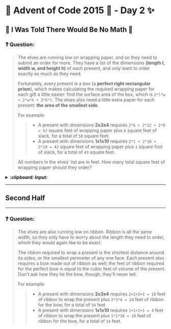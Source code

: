 # :christmas_tree: Advent of Code 2015 :christmas_tree: - Day 2 :sparkles:

## :star2: I Was Told There Would Be No Math :star2: 

### :question: Question: 

> The elves are running low on wrapping paper, and so they need to submit an order for more.
> They have a list of the dimensions **(length l, width w, and height h)** of each present, and 
> only want to order exactly as much as they need.
>
> Fortunately, every present is a box (a **perfect right rectangular prism**), which makes calculating
> the required wrapping paper for each gift a little easier: find the surface area of the box, which
> is ```2*l*w + 2*w*h + 2*h*l```. The elves also need a little extra paper for each present: **the area of the smallest side**.
> 
> For example:
> 
> > * A present with dimensions **2x3x4** requires ```2*6 + 2*12 + 2*8 = 52``` square feet of wrapping paper plus ```6``` square feet of slack, for a total of ```58``` square feet.
> > * A present with dimensions **1x1x10** requires ```2*1 + 2*10 + 2*10 = 42``` square feet of wrapping paper plus ```1``` square foot of slack, for a total of ```43``` square feet.
> 
> All numbers in the elves' list are in feet. How many total square feet of wrapping paper should they order?

<p><details><summary><b><i>:clipboard: Input:</i></b></summary><br/>

>```
> 20x3x11
> 15x27x5
> 6x29x7
> 30x15x9
> 19x29x21
> 10x4x15
> 1x26x4
> 1x5x18
> 10x15x23
> 10x14x20
> 3x5x18
> 29x23x30
> 7x4x10
> 22x24x29
> 30x1x2
> 19x2x5
> 11x9x22
> 23x15x10
> 11x11x10
> 30x28x5
> 22x5x4
> 6x26x20
> 16x12x30
> 10x20x5
> 25x14x24
> 16x17x22
> 11x28x26
> 1x11x10
> 1x24x15
> 13x17x21
> 30x3x13
> 20x25x17
> 22x12x5
> 22x20x24
> 9x2x14
> 6x18x8
> 27x28x24
> 11x17x1
> 1x4x12
> 5x20x13
> 24x23x23
> 22x1x25
> 18x19x5
> 5x23x13
> 8x16x4
> 20x21x9
> 1x7x11
> 8x30x17
> 3x30x9
> 6x16x18
> 22x25x27
> 9x20x26
> 16x21x23
> 5x24x17
> 15x17x15
> 26x15x10
> 22x16x3
> 20x24x24
> 8x18x10
> 23x19x16
> 1x21x24
> 23x23x9
> 14x20x6
> 25x5x5
> 16x3x1
> 29x29x20
> 11x4x26
> 10x23x24
> 29x25x16
> 27x27x22
> 9x7x22
> 6x21x18
> 25x11x19
> 14x13x3
> 15x28x17
> 14x3x12
> 29x8x19
> 30x14x20
> 20x23x4
> 8x16x5
> 4x11x18
> 20x8x24
> 21x13x21
> 14x26x29
> 27x4x17
> 27x4x25
> 5x28x6
> 23x24x11
> 29x22x5
> 30x20x6
> 23x2x10
> 11x4x7
> 27x23x6
> 10x20x19
> 8x20x22
> 5x29x22
> 16x13x2
> 2x11x14
> 6x12x4
> 3x13x6
> 16x5x18
> 25x3x28
> 21x1x5
> 20x16x19
> 28x30x27
> 26x7x18
> 25x27x24
> 11x19x7
> 21x19x17
> 2x12x27
> 20x5x14
> 8x5x8
> 6x24x8
> 7x28x20
> 3x20x28
> 5x20x30
> 13x29x1
> 26x29x5
> 19x28x25
> 5x19x11
> 11x20x22
> 4x23x1
> 19x25x12
> 3x10x6
> 3x14x10
> 28x16x12
> 23x12x2
> 23x12x19
> 20x28x10
> 9x10x25
> 16x21x16
> 1x18x20
> 9x4x26
> 3x25x8
> 17x16x28
> 9x28x16
> 27x3x12
> 17x24x12
> 13x21x10
> 7x17x13
> 6x10x9
> 7x29x25
> 11x19x30
> 1x24x5
> 20x16x23
> 24x28x21
> 6x29x19
> 25x2x19
> 12x5x26
> 25x29x12
> 16x28x22
> 26x26x15
> 9x13x5
> 10x29x7
> 1x24x16
> 22x2x2
> 6x16x13
> 3x12x28
> 4x12x13
> 14x27x21
> 14x23x26
> 7x5x18
> 8x30x27
> 15x9x18
> 26x16x5
> 3x29x17
> 19x7x18
> 16x18x1
> 26x15x30
> 24x30x21
> 13x20x7
> 4x12x10
> 27x20x11
> 28x29x21
> 20x14x30
> 28x12x3
> 19x1x8
> 4x8x6
> 21x14x2
> 27x19x21
> 17x24x14
> 15x18x11
> 18x7x26
> 25x28x29
> 27x26x9
> 18x12x17
> 24x28x25
> 13x24x14
> 26x9x28
> 9x3x30
> 9x2x9
> 8x1x29
> 18x30x10
> 18x14x5
> 26x8x30
> 12x1x1
> 30x5x28
> 26x17x21
> 10x10x10
> 20x7x27
> 13x17x6
> 21x13x17
> 2x16x8
> 7x9x9
> 15x26x4
> 11x28x25
> 10x6x19
> 21x6x29
> 15x5x6
> 28x9x16
> 14x3x10
> 12x29x5
> 22x19x19
> 25x15x22
> 30x6x28
> 11x23x13
> 20x25x14
> 26x1x13
> 6x14x15
> 16x25x17
> 28x4x13
> 10x24x25
> 4x13x10
> 9x15x16
> 15x24x6
> 22x9x19
> 11x11x8
> 4x19x12
> 24x5x4
> 27x12x13
> 7x27x16
> 2x6x9
> 29x27x15
> 18x26x23
> 19x16x15
> 14x5x25
> 9x16x30
> 4x6x4
> 13x10x10
> 1x8x29
> 23x5x17
> 19x20x20
> 11x27x24
> 27x15x5
> 15x11x12
> 21x11x3
> 1x13x22
> 17x8x8
> 13x14x14
> 17x22x7
> 9x5x8
> 2x6x3
> 25x9x15
> 11x8x13
> 9x25x12
> 3x16x12
> 12x16x8
> 16x24x17
> 4x6x26
> 22x29x11
> 14x17x19
> 28x2x27
> 24x22x19
> 22x20x30
> 23x28x4
> 16x12x14
> 22x24x22
> 29x1x28
> 26x29x16
> 3x25x30
> 27x3x13
> 22x24x26
> 25x3x2
> 7x24x2
> 10x5x3
> 28x8x29
> 25x6x4
> 12x17x14
> 24x3x5
> 23x27x7
> 26x23x30
> 11x10x19
> 23x7x11
> 26x14x15
> 14x3x25
> 12x24x14
> 2x14x12
> 9x12x16
> 9x2x28
> 3x8x2
> 22x6x9
> 2x30x2
> 25x1x9
> 20x11x2
> 14x11x12
> 7x14x12
> 24x8x26
> 13x21x23
> 18x17x23
> 13x6x17
> 20x20x19
> 13x17x29
> 7x24x24
> 23x8x6
> 19x10x28
> 3x8x21
> 15x20x18
> 11x27x1
> 11x24x28
> 13x20x11
> 18x19x22
> 27x22x12
> 28x3x2
> 13x4x29
> 26x5x6
> 14x29x25
> 7x4x7
> 5x17x7
> 2x8x1
> 22x30x24
> 22x21x28
> 1x28x13
> 11x20x4
> 25x29x19
> 9x23x4
> 30x6x11
> 25x18x10
> 28x10x24
> 3x5x20
> 19x28x10
> 27x19x2
> 26x20x4
> 19x21x6
> 2x12x30
> 8x26x27
> 11x27x10
> 14x13x17
> 4x3x21
> 2x20x21
> 22x30x3
> 2x23x2
> 3x16x12
> 22x28x22
> 3x23x29
> 8x25x15
> 9x30x4
> 10x11x1
> 24x8x20
> 10x7x27
> 7x22x4
> 27x13x17
> 5x28x5
> 30x15x13
> 10x8x17
> 8x21x5
> 8x17x26
> 25x16x4
> 9x7x25
> 13x11x20
> 6x30x9
> 15x14x12
> 30x1x23
> 5x20x24
> 22x7x6
> 26x11x23
> 29x7x5
> 13x24x28
> 22x20x10
> 18x3x1
> 15x19x23
> 28x28x20
> 7x26x2
> 9x12x20
> 15x4x6
> 1x17x21
> 3x22x17
> 9x4x20
> 25x19x5
> 9x11x22
> 14x1x17
> 14x5x16
> 30x5x18
> 19x6x12
> 28x16x22
> 13x4x25
> 29x23x18
> 1x27x3
> 12x14x4
> 10x25x19
> 15x19x30
> 11x30x4
> 11x22x26
> 13x25x2
> 17x13x27
> 11x30x24
> 15x1x14
> 17x18x4
> 26x11x3
> 16x22x28
> 13x20x9
> 1x18x3
> 25x11x12
> 20x21x1
> 22x27x4
> 8x28x23
> 7x13x27
> 17x9x26
> 27x27x20
> 11x20x12
> 26x21x11
> 29x14x12
> 27x25x1
> 28x29x25
> 21x23x28
> 5x18x18
> 19x5x4
> 7x6x30
> 27x8x11
> 12x24x12
> 16x25x22
> 26x11x29
> 25x22x17
> 15x23x23
> 17x9x6
> 30x10x16
> 21x3x5
> 18x27x2
> 28x21x14
> 16x18x17
> 4x18x2
> 9x1x14
> 9x1x9
> 5x27x12
> 8x16x30
> 3x19x19
> 16x26x24
> 1x6x9
> 15x14x3
> 11x7x19
> 8x19x3
> 17x26x26
> 6x18x11
> 19x12x4
> 29x20x16
> 20x17x23
> 6x6x5
> 20x30x19
> 18x25x18
> 2x26x2
> 3x1x1
> 14x25x18
> 3x1x6
> 11x14x18
> 17x23x27
> 25x29x9
> 6x25x20
> 20x10x9
> 17x5x18
> 29x14x8
> 14x25x26
> 10x15x29
> 23x19x11
> 22x2x2
> 4x5x5
> 13x23x25
> 19x13x19
> 20x18x6
> 30x7x28
> 26x18x17
> 29x18x10
> 30x29x1
> 12x26x24
> 18x17x26
> 29x28x15
> 3x12x20
> 24x10x8
> 30x15x6
> 28x23x15
> 14x28x11
> 10x27x19
> 14x8x21
> 24x1x23
> 1x3x27
> 6x15x6
> 8x25x26
> 13x10x25
> 6x9x8
> 10x29x29
> 26x23x5
> 14x24x1
> 25x6x22
> 17x11x18
> 1x27x26
> 18x25x23
> 20x15x6
> 2x21x28
> 2x10x13
> 12x25x14
> 2x14x23
> 30x5x23
> 29x19x21
> 29x10x25
> 14x22x16
> 17x11x26
> 12x17x30
> 8x17x7
> 20x25x28
> 20x11x30
> 15x1x12
> 13x3x24
> 16x23x23
> 27x3x3
> 26x3x27
> 18x5x12
> 12x26x7
> 19x27x12
> 20x10x28
> 30x12x25
> 3x14x10
> 21x26x1
> 24x26x26
> 7x21x30
> 3x29x12
> 29x28x5
> 5x20x7
> 27x11x2
> 15x20x4
> 16x15x15
> 19x13x7
> 7x17x15
> 27x24x15
> 9x17x28
> 20x21x14
> 14x29x29
> 23x26x13
> 27x23x21
> 18x13x6
> 26x16x21
> 18x26x27
> 9x3x12
> 30x18x24
> 12x11x29
> 5x15x1
> 1x16x3
> 14x28x11
> 2x18x1
> 19x18x19
> 18x28x21
> 2x3x14
> 22x16x5
> 28x18x28
> 24x16x18
> 7x4x10
> 19x26x19
> 24x17x7
> 25x9x6
> 25x17x7
> 20x22x20
> 3x3x7
> 23x19x15
> 21x27x21
> 1x23x11
> 9x19x4
> 22x4x18
> 6x15x5
> 15x25x2
> 23x11x20
> 27x16x6
> 27x8x5
> 10x10x19
> 22x14x1
> 7x1x29
> 8x11x17
> 27x9x27
> 28x9x24
> 17x7x3
> 26x23x8
> 7x6x30
> 25x28x2
> 1x30x25
> 3x18x18
> 28x27x15
> 14x14x1
> 10x25x29
> 18x12x9
> 20x28x16
> 26x27x22
> 8x26x1
> 21x2x12
> 25x16x14
> 21x19x5
> 12x9x22
> 16x5x4
> 5x4x16
> 25x29x3
> 4x29x13
> 15x16x29
> 8x11x24
> 30x11x20
> 17x21x14
> 12x24x10
> 10x12x6
> 3x26x30
> 15x14x25
> 20x12x21
> 13x11x16
> 15x13x3
> 5x17x29
> 6x3x23
> 9x26x11
> 30x1x8
> 14x10x30
> 18x30x10
> 13x19x19
> 16x19x17
> 28x7x10
> 28x29x4
> 3x21x10
> 4x28x24
> 7x28x9
> 2x4x9
> 25x27x13
> 6x12x15
> 4x18x20
> 20x1x16
> 5x13x24
> 11x11x10
> 12x9x23
> 1x9x30
> 17x28x24
> 9x5x27
> 21x15x16
> 17x4x14
> 8x14x4
> 13x10x7
> 17x12x14
> 9x19x19
> 2x7x21
> 8x24x23
> 19x5x12
> 11x23x21
> 13x3x1
> 5x27x15
> 12x25x25
> 13x21x16
> 9x17x11
> 1x15x21
> 4x26x17
> 11x5x15
> 23x10x15
> 12x17x21
> 27x15x1
> 4x29x14
> 5x24x25
> 10x10x12
> 18x12x9
> 11x24x23
> 24x23x3
> 28x12x15
> 29x9x14
> 11x25x8
> 5x12x2
> 26x26x29
> 9x21x2
> 8x8x25
> 1x16x30
> 17x29x20
> 9x22x13
> 7x18x16
> 3x3x23
> 26x25x30
> 15x23x24
> 20x23x5
> 20x16x10
> 23x7x8
> 20x18x26
> 8x27x6
> 30x23x23
> 7x7x24
> 21x11x15
> 1x30x25
> 26x27x22
> 30x28x13
> 20x13x13
> 3x1x15
> 16x7x1
> 7x25x15
> 12x7x18
> 16x9x23
> 16x12x18
> 29x5x2
> 17x7x7
> 21x17x5
> 9x9x17
> 26x16x10
> 29x29x23
> 17x26x10
> 5x19x17
> 1x10x1
> 14x21x20
> 13x6x4
> 13x13x3
> 23x4x18
> 4x16x3
> 16x30x11
> 2x11x2
> 15x30x15
> 20x30x22
> 18x12x16
> 23x5x16
> 6x14x15
> 9x4x11
> 30x23x21
> 20x7x12
> 7x18x6
> 15x6x5
> 18x22x19
> 16x10x22
> 26x20x25
> 9x25x25
> 29x21x10
> 9x21x24
> 7x18x21
> 14x3x15
> 18x19x19
> 4x29x17
> 14x10x9
> 2x26x14
> 13x3x24
> 4x4x17
> 6x27x24
> 2x18x3
> 14x25x2
> 30x14x17
> 11x6x14
> 4x10x18
> 15x4x2
> 27x7x10
> 13x24x1
> 7x12x6
> 25x22x26
> 19x2x18
> 23x29x2
> 2x15x4
> 12x6x9
> 16x14x29
> 9x17x3
> 21x9x12
> 23x18x22
> 10x8x4
> 29x2x7
> 19x27x15
> 4x24x27
> 25x20x14
> 8x23x19
> 1x24x19
> 6x20x10
> 15x8x5
> 18x28x5
> 17x23x22
> 9x16x13
> 30x24x4
> 26x3x13
> 12x22x18
> 29x17x29
> 26x4x16
> 15x7x20
> 9x15x30
> 12x7x18
> 28x19x18
> 11x23x23
> 24x20x1
> 20x3x24
> 1x26x1
> 14x10x6
> 5x27x24
> 13x21x12
> 20x20x5
> 6x28x9
> 11x26x11
> 26x29x12
> 21x4x11
> 20x11x17
> 22x27x20
> 19x11x21
> 2x11x11
> 13x5x7
> 12x10x25
> 21x28x1
> 15x30x17
> 28x19x1
> 4x19x12
> 11x4x12
> 4x10x30
> 11x18x5
> 22x20x12
> 3x7x27
> 20x26x4
> 13x27x26
> 23x14x13
> 4x19x7
> 26x27x16
> 20x5x20
> 18x5x8
> 19x21x1
> 22x8x1
> 29x4x1
> 24x10x15
> 24x9x20
> 10x3x8
> 29x30x3
> 2x8x24
> 16x7x18
> 2x11x23
> 23x15x16
> 21x12x6
> 24x28x9
> 6x1x13
> 14x29x20
> 27x24x13
> 16x26x8
> 5x6x17
> 21x8x1
> 28x19x21
> 1x14x16
> 18x2x9
> 29x28x10
> 22x26x27
> 18x26x23
> 22x24x2
> 28x26x1
> 27x29x12
> 30x13x11
> 1x25x5
> 13x30x18
> 3x13x22
> 22x10x11
> 2x7x7
> 18x17x8
> 9x22x26
> 30x18x16
> 10x2x3
> 7x27x13
> 3x20x16
> 9x21x16
> 1x18x15
> 21x30x30
> 4x25x23
> 3x11x7
> 5x6x12
> 27x1x20
> 13x15x24
> 23x29x2
> 13x5x24
> 22x16x15
> 28x14x3
> 29x24x9
> 2x20x4
> 30x10x4
> 23x7x20
> 22x12x21
> 3x19x11
> 4x28x28
> 5x4x7
> 28x12x25
> 2x16x26
> 23x20x7
> 5x21x29
> 9x21x16
> 9x6x10
> 9x6x4
> 24x14x29
> 28x11x6
> 10x22x1
> 21x30x20
> 13x17x8
> 2x25x24
> 19x21x3
> 28x8x14
> 6x29x28
> 27x10x28
> 30x11x12
> 17x2x10
> 14x19x17
> 2x11x4
> 26x1x2
> 13x4x4
> 23x20x18
> 2x17x21
> 28x7x15
> 3x3x27
> 24x17x30
> 28x28x20
> 21x5x29
> 13x12x19
> 24x29x29
> 19x10x6
> 19x12x14
> 21x4x17
> 27x16x1
> 4x17x30
> 23x23x18
> 23x15x27
> 26x2x11
> 12x8x8
> 15x23x26
> 30x17x15
> 17x17x15
> 24x4x30
> 9x9x10
> 14x25x20
> 25x11x19
> 20x7x1
> 9x21x3
> 7x19x9
> 10x6x19
> 26x12x30
> 21x9x20
> 15x11x6
> 30x21x9
> 10x18x17
> 22x9x8
> 8x30x26
> 28x12x27
> 17x17x7
> 11x13x8
> 5x3x21
> 24x1x29
> 1x28x2
> 18x28x10
> 8x29x14
> 26x26x27
> 17x10x25
> 22x30x3
> 27x9x13
> 21x21x4
> 30x29x16
> 22x7x20
> 24x10x2
> 16x29x17
> 28x15x17
> 19x19x22
> 9x8x6
> 26x23x24
> 25x4x27
> 16x12x2
> 11x6x18
> 19x14x8
> 9x29x13
> 23x30x19
> 10x16x1
> 4x21x28
> 23x25x25
> 19x9x16
> 30x11x12
> 24x3x9
> 28x19x4
> 18x12x9
> 7x1x25
> 28x7x1
> 24x3x12
> 30x24x22
> 27x24x26
> 9x30x30
> 29x10x8
> 4x6x18
> 10x1x15
> 10x4x26
> 23x20x16
> 6x3x14
> 30x8x16
> 25x14x20
> 11x9x3
> 15x23x25
> 8x30x22
> 22x19x18
> 25x1x12
> 27x25x7
> 25x23x3
> 13x20x8
> 5x30x7
> 18x19x27
> 20x23x3
> 1x17x21
> 21x21x27
> 13x1x24
> 7x30x20
> 21x9x18
> 23x26x6
> 22x9x29
> 17x6x21
> 28x28x29
> 19x25x26
> 9x27x21
> 5x26x8
> 11x19x1
> 10x1x18
> 29x4x8
> 21x2x22
> 14x12x8
> ```

</details>

---
## Second Half
---

### :question: Question:

> The elves are also running low on ribbon. Ribbon is all the same width, so they only have to worry about the length 
> they need to order, which they would again like to be exact.
>   
> The ribbon required to wrap a present is the shortest distance around its sides, or the smallest perimeter of any one face.
> Each present also requires a bow made out of ribbon as well; the feet of ribbon required for the perfect bow is equal to the
> cubic feet of volume of the present. Don't ask how they tie the bow, though; they'll never tell.
> 
> For example:
>                                                                                                          
> > * A present with dimensions **2x3x4** requires ```2+2+3+3 = 10``` feet of ribbon to wrap the present plus ```2*3*4 = 24``` feet of ribbon for the bow, for a total of ```34``` feet.
> > * A present with dimensions **1x1x10** requires ```1+1+1+1 = 4``` feet of ribbon to wrap the present plus ```1*1*10 = 10``` feet of ribbon for the bow, for a total of ```14``` feet.
>                                                                                                       